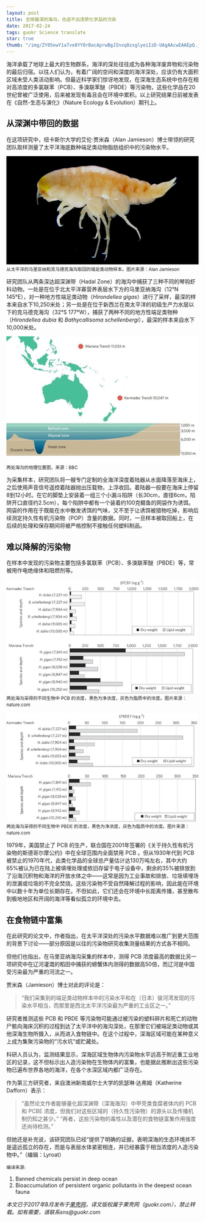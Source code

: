 ```yaml
---
layout: post
title: 全球最深的海沟，也逃不出违禁化学品的污染
date: 2017-02-24
tags: guokr Science translate
star: true
thumb: "/img/ZY05ewY1a7ve8YY0rBacAprwBgJInxq0zxglyeiIzD-UAgAAcwEAAEpQ.jpg"
---
```

海洋承载了地球上最大的生物群系，海洋的深处往往成为各种海洋废弃物和污染物的最后归宿。以往人们认为，有着广阔的空间和深度的海洋深处，应该仍有大面积区域未受人类活动影响。但最近科学家们惊讶地发现，在深海生态系统中也存在相对高浓度的多氯联苯（PCB）、多溴联苯醚（PBDE）等污染物，这些化学品在20世纪曾被广泛使用，后来被发现有毒且会在环境中累积。以上研究结果日前被发表在《自然-生态与演化》（Nature Ecology & Evolution）期刊上。

## 从深渊中带回的数据

在这项研究中，纽卡斯尔大学的艾伦·贾米森（Alan Jamieson）博士带领的研究团队取样测量了太平洋海底数种端足类动物脂肪组织中的污染物水平。

<img src="/img/ZY05ewY1a7ve8YY0rBacAprwBgJInxq0zxglyeiIzD-UAgAAcwEAAEpQ.jpg" class="img-responsive" alt="" /><br><small>
从太平洋的马里亚纳和克马德克海沟取回的端足类动物样本。图片来源：Alan Jamieson</small>

研究团队从两条深达超深渊带（Hadal Zone）的海沟中捕获了三种不同的琴钩虾科动物。一处是在位于北太平洋寡营养表层水下方的马里亚纳海沟（12°N 145°E），对一种地方性端足类动物（_Hirondellea gigas_）进行了采样，最深的样本来自水下10,250米处；另一处是在位于新西兰在南太平洋的初级生产力水层以下的克马德克海沟（32°S 177°W），捕获了两种不同的地方性端足类物种（_Hirondellea dubia_ 和 _Bathycallisoma schellenbergi_），最深的样本来自水下10,000米处。

<img src="/img/qYZd5rr6lO7ONE563VLjZirgYIiV5wWP-HsGz9Nc_qlwAgAAmQEAAEpQ.jpg" class="img-responsive" alt="" /><br><small>
两处海沟的地理位置图，来源：BBC</small>

为采集样本，研究团队将一艘专门定制的全海洋深度着陆器从水面降落至海床上，之后使用声音信号遥控着陆器抛出压载物，上浮收回。着陆器一般要在海床上停留8到12小时。在它的脚垫上安装着一组三个小漏斗陷阱（长30cm，直径6cm，陷阱开口直径约2.5cm），每个陷阱中都有一个装着约100克鲭鱼的网袋作为诱饵。网袋的作用在于既能在水中散发诱饵的气味，又不至于让诱饵被猎物吃掉，影响后续测定持久性有机污染物（POP）含量的数据。同时，一旦样本被取回船上，在后续的处理和保存期间将被严格控制不接触任何塑料制品。

## 难以降解的污染物

在样本中发现的污染物主要包括多氯联苯（PCB）、多溴联苯醚（PBDE）等，常被用作电绝缘体和阻燃剂等。

<img src="/img/XC_njbokE2_wg8ykkJLCyLv6DBIRzlns8zC5VxrKJ-utAgAAlAEAAEpQ.jpg" class="img-responsive" alt="" /><br><small>
两处海沟采得的不同生物中 PCB 的浓度，黑色为净浓度，灰色为脂质中的浓度。图片来源：nature.com</small>

<img src="/img/lX-s8a-d2hdNYpIVsRXVd-6rg2G716pE5vLUQ360FNytAgAAgwEAAEpQ.jpg" class="img-responsive" alt="" /><br><small>
两处海沟采得的不同生物中 PBDE 的浓度，黑色为净浓度，灰色为脂质中的浓度。图片来源：nature.com</small>

1979年，美国禁止了 PCB 的生产，联合国在2001年签署的《关于持久性有机污染物的斯德哥尔摩公约》中在全球范围内全面禁用 PCB 。但从1930年代到 PCB 被禁止的1970年代，此类化学品的全球总产量估计达130万吨左右，其中大约65%被认为已在陆上被填埋处理或依旧存留于电子设备中，剩余的35%被排放到了沿海沉积物和海洋的开放水体之中——这常是因为工业事故和排放、垃圾填埋场的泄漏或垃圾的不完全焚烧。这些污染物不受自然降解过程的影响，因此能在环境中以数十年为单位长期存在。不但如此，它们还会在环境中长距离传播，甚至散布到极地地区和开阔的海洋等看似孤立的环境中去。

## 在食物链中富集

在此研究的论文中，作者指出，在太平洋深处的污染水平数据难以推广到更大范围的背景下讨论——部分原因是以往的污染物研究收集测量结果的方式各不相同。

但他们也指出，在马里亚纳海沟采集的样本中，测得 PCB 浓度最高的数据比另一项研究中在辽河灌溉的稻田中捕获的螃蟹体内测得的数据高50倍，而辽河是中国受污染最为严重的河流之一。

贾米森（Jamieson）博士对此的评论是：

> “我们采集到的端足类动物样本中的污染水平和在（日本）骏河湾发现的污染水平相当，而那里是西北太平洋污染最为严重的工业区之一。”

研究者推测这些 PCB 和 PBDE 等污染物可能通过被污染的塑料碎片和死亡的动物尸骸向海床沉积的过程到达了太平洋中的海沟深处，在那里它们被端足类动物或其他深海生物所摄入，从而进入食物链中。在这个过程中，深海区域可能在某种意义上成为集聚污染物的”污水坑”或贮藏处。

科研人员认为，监测结果显示，深海区域生物体内污染物水平远高于附近重工业地区的记录，这不但标示出人造污染物在生物体内的富集，也能据此推断出这些污染物已遍布世界各地的海洋，在各个水深区域内都广泛存在。

作为第三方研究者，来自澳洲新南威尔士大学的凯瑟琳·达弗姆（Katherine Dafforn）表示：

> “虽然论文作者能够量化超深渊带（深海海沟）中甲壳类食腐者体内的 PCB 和 PCBE 浓度，但我们对这些区域的（持久性污染物）的源头以及传播机制仍知之甚少。”
> “再者，这些污染物的毒性以及潜在的食物链富集作用强度还尚待检测。”

但她还是补充说，该研究团队已经“提供了明确的证据，表明深海的生态环境并不是遥远孤立的存在，而是与表层水体紧密相连，并已经暴露于相当浓度的人造污染物中。”（编辑：Lyroat）

<small>编译来源:</small>
1. Banned chemicals persist in deep ocean
2. Bioaccumulation of persistent organic pollutants in the deepest ocean fauna

_本文已于2017年8月发布于[果壳网](https://www.guokr.com/article/442032/)，译文版权属于果壳网（guokr.com），禁止转载。如有需要，请联系sns@guokr.com_
